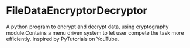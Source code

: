 # FileDataEncryptorDecryptor
A python program to encrypt and decrypt data, using cryptography module.Contains a menu driven system to let user compete the task more efficiently. Inspired by PyTutorials on YouTube.
